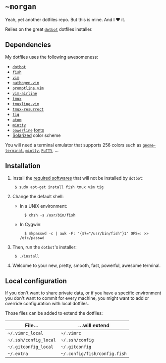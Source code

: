`~morgan`
=========

Yeah, yet another dotfiles repo. But this is mine. And I ❤ it.

Relies on the great [`dotbot`](https://github.com/anishathalye/dotbot) dotfiles installer.

Dependencies
------------

My dotfiles uses the following awesomeness:

- [`dotbot`](https://github.com/anishathalye/dotbot)
- [`fish`](http://fishshell.com/)
- [`vim`](http://www.vim.org/)
- [`pathogen.vim`](https://github.com/tpope/vim-pathogen)
- [`promptline.vim`](https://github.com/edkolev/promptline.vim)
- [`vim-airline`](https://github.com/bling/vim-airline)
- [`tmux`](https://tmux.github.io/)
- [`tmuxline.vim`](https://github.com/edkolev/tmuxline.vim)
- [`tmux-resurrect`](https://github.com/tmux-plugins/tmux-resurrect)
- [`tig`](http://jonas.nitro.dk/tig/)
- [`atom`](https://atom.io/)
- [`mintty`](http://mintty.github.io/)
- [`powerline`](https://github.com/powerline/powerline) [fonts](https://github.com/powerline/fonts)
- [Solarized](http://ethanschoonover.com/solarized) color scheme

You will need a terminal emulator that supports 256 colors such as [`gnome-terminal`](http://directory.fsf.org/wiki/Gnome-terminal), [`mintty`](http://mintty.github.io/), [`PuTTY`](http://www.putty.org/), …

Installation
------------

1. Install the [required softwares](#dependencies) that will not be installed by `dotbot`:

        $ sudo apt-get install fish tmux vim tig

2. Change the default shell:

    - In a UNIX environment:

            $ chsh -s /usr/bin/fish

    - In Cygwin:

            $ mkpasswd -c | awk -F: '{$7="/usr/bin/fish"}1' OFS=: >> /etc/passwd

3. Then, run the `dotbot`'s installer:

        $ ./install

4. Welcome to your new, pretty, smooth, fast, powerful, awesome terminal.

Local configuration
-------------------

If you don't want to share private data, or if you have a specific environment you don't want to commit for every machine, you might want to add or override configuration with local dotfiles.

Those files can be added to extend the dotfiles:

| File…                 | …will extend                 |
| --------------------- | ---------------------------- |
| `~/.vimrc_local`      | `~/.vimrc`                   |
| `~/.ssh/config_local` | `~/.ssh/config`              |
| `~/.gitconfig_local`  | `~/.gitconfig`               |
| `~/.extra`            | `~/.config/fish/config.fish` |
